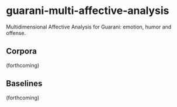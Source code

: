 # guarani-multi-affective-analysis
Multidimensional Affective Analysis for Guarani: emotion, humor and offense.

## Corpora
(forthcoming)

## Baselines
(forthcoming)
